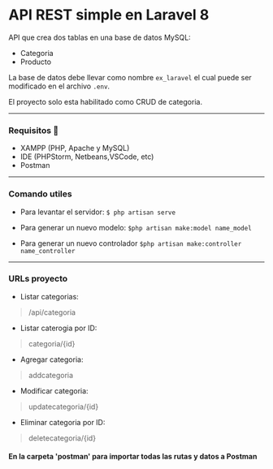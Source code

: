 # API REST simple en Laravel 8

API que crea dos tablas en una base de datos MySQL:
* Categoria
* Producto

La base de datos debe llevar como nombre `ex_laravel` el cual puede ser modificado en el archivo `.env`.

El proyecto solo esta habilitado como CRUD de categoria.


---

### Requisitos 📃
* XAMPP (PHP, Apache y MySQL)
* IDE (PHPStorm, Netbeans,VSCode, etc)
* Postman


---

### Comando utiles
* Para levantar el servidor:
`$ php artisan serve`

* Para generar un nuevo modelo:
`$php artisan make:model name_model`

* Para generar un nuevo controlador
`$php artisan make:controller name_controller`


---

### URLs proyecto
* Listar categorias:
> /api/categoria

* Listar caterogia por ID:
> categoria/{id}

* Agregar categoria: 
> addcategoria

* Modificar categoria:
> updatecategoria/{id}

* Eliminar categoria por ID:
> deletecategoria/{id}

#### En la carpeta 'postman' para importar todas las rutas y datos a Postman
